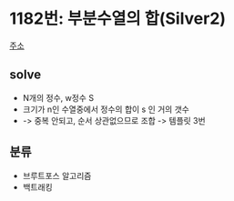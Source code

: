 # 1182번: 부분수열의 합(Silver2)
[주소](https://www.acmicpc.net/problem/1182)

## solve
- N개의 정수, w정수 S
- 크기가 n인 수열중에서 정수의 합이 s 인 거의 갯수
- -> 중복 안되고, 순서 상관없으므로 조합 -> 템플릿 3번 


## 분류

- 브루트포스 알고리즘
- 백트래킹